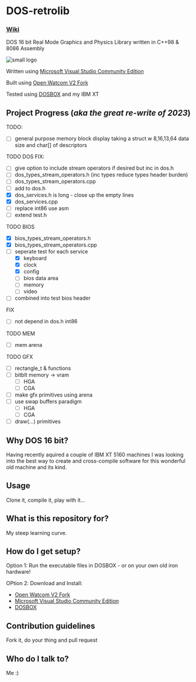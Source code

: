 # DOS-retrolib
### [Wiki](https://github.com/ifknot/DOS-retrolib/wiki)
DOS 16 bit Real Mode Graphics and Physics Library written in C++98 &amp; 8086 Assembly

![small logo](https://cldup.com/MWyAWo2qLY.png) 

Written using [Microsoft Visual Studio Community Edition](https://visualstudio.microsoft.com/vs/community/)

Built using [Open Watcom V2 Fork](https://open-watcom.github.io/)

Tested using [DOSBOX](https://www.dosbox.com/) and my IBM XT

## Project Progress (*aka the great re-write of 2023*)

TODO:
+ [ ] general purpose memory block display taking a struct w 8,16,13,64 data size and char[] of descriptors 

TODO DOS
FIX:
+ [ ] give option to include stream operators if desired but inc in dos.h 
+ [ ] dos_types_stream_operators.h (inc types reduce types header burden)
+ [ ] dos_types_stream_operators.cpp 
+ [ ] add to dos.h
+ [x] dos_services.h is long - close up the empty lines
+ [x] dos_services.cpp
+ [ ] replace int86 use asm
+ [ ] extend test.h

TODO BIOS
+ [x] bios_types_stream_operators.h
+ [x] bios_types_stream_operators.cpp
+ [ ] seperate test for each service
    + [x] keyboard
    + [x] clock 
    + [x] config
    + [ ] bios data area 
    + [ ] memory
    + [ ] video
+ [ ] combined into test bios header

FIX
+ [ ] not depend in dos.h int86

TODO MEM
+ [ ] mem arena

TODO GFX
+ [ ] rectangle_t & functions
+ [ ] bitblt memory -> vram
    + [ ] HGA
    + [ ] CGA
+ [ ] make gfx primitives using arena
+ [ ] use swap buffers paradigm
    + [ ] HGA
    + [ ] CGA
+ [ ] draw(...) primitives

## Why DOS 16 bit?

Having recently aquired a couple of IBM XT 5160 machines I was looking into the best way to create and cross-compile software for this wonderful old machine and its kind.

## Usage

Clone it, compile it, play with it...

## What is this repository for?

My steep learning curve.

## How do I get setup?

Option 1: Run the executable files in DOSBOX - or on your own old iron hardware!

OPtion 2: Download and Install:

+ [Open Watcom V2 Fork](https://open-watcom.github.io/)
+ [Microsoft Visual Studio Community Edition](https://visualstudio.microsoft.com/vs/community/)
+ [DOSBOX](https://www.dosbox.com/)

## Contribution guidelines

Fork it, do your thing and pull request

## Who do I talk to?

Me :)
